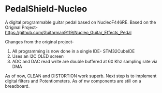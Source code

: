 # PedalShield-Nucleo
A digital programmable guitar pedal based on NucleoF446RE.
Based on the Original Project- https://github.com/Guitarman9119/Nucleo_Guitar_Effects_Pedal

Changes from the original project-
1) All programming is now done in a single IDE- STM32CubeIDE
2) Uses an I2C OLED screen
3) ADC and DAC read write are double buffered at 60 Khz sampling rate via DMA

As of now, CLEAN and DISTORTION work superb. Next step is to implement digital filters and Potentiometers. As of nw components are still on a breadboard.
